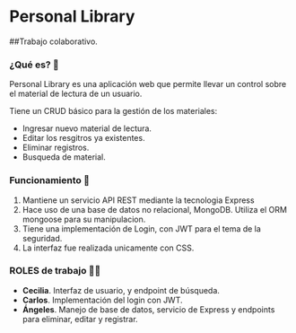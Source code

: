 # Personal Library

##Trabajo colaborativo. 

### ¿Qué es? 🤔

Personal Library es una aplicación web que permite llevar un control sobre el material de lectura de un usuario. 

Tiene un CRUD  básico  para la gestión de los materiales: 
- Ingresar nuevo material de lectura. 
- Editar los resgitros ya existentes.
- Eliminar registros.
- Busqueda de material.

### Funcionamiento 🚀

1. Mantiene un servicio API REST mediante la tecnologia Express
2. Hace uso de una base de datos no relacional, MongoDB. Utiliza el ORM mongoose para su manipulacion.
3. Tiene una implementación de Login, con JWT para el tema de la seguridad.
4. La interfaz fue realizada unicamente con CSS.

### ROLES de trabajo 🧑‍💻
- **Cecilia**. Interfaz de usuario, y endpoint de búsqueda. 
- **Carlos**. Implementación del login con JWT. 
- **Ángeles**. Manejo de base de datos, servicio de Express y endpoints para eliminar, editar y registrar. 
